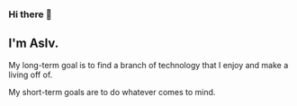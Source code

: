### Hi there 👋
## I'm Aslv.

My long-term goal is to find a branch of technology that I enjoy and make a living off of.

My short-term goals are to do whatever comes to mind.

<!--
**aslv/aslv** is a ✨ _special_ ✨ repository because its `README.md` (this file) appears on your GitHub profile.

Here are some ideas to get you started:

- 🔭 I’m currently working on ...
- 🌱 I’m currently learning ...
- 👯 I’m looking to collaborate on ...
- 🤔 I’m looking for help with ...
- 💬 Ask me about ...
- 📫 How to reach me: ...
- 😄 Pronouns: ...
- ⚡ Fun fact: ...
-->
